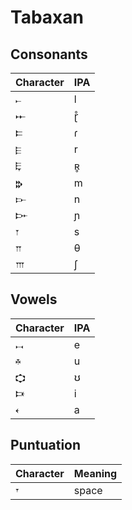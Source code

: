 # Tabaxan

## Consonants

| Character | IPA  |
| --------- | ---- |
| 𐎚         | l    |
| 𐎀         | ɽ̊    |
| 𐎔         | ɾ    |
| 𐎅         | r    |
| 𐎛         | ʀ̥    |
| 𐎗         | m    |
| 𐎋         | n    |
| 𐎆         | ɲ    |
| 𐎂         | s    |
| 𐎕         | θ    |
| 𐎍         | ʃ    |

## Vowels

| Character | IPA  |
| --------- | ---- |
| 𐎖         | e    |
| 𐎉         | u    |
| 𐎘         | ʊ    |
| 𐎑         | i    |
| 𐎓         | a    |

## Puntuation

| Character | Meaning |
| --------- | ------- |
| 𐎟         | space   |

